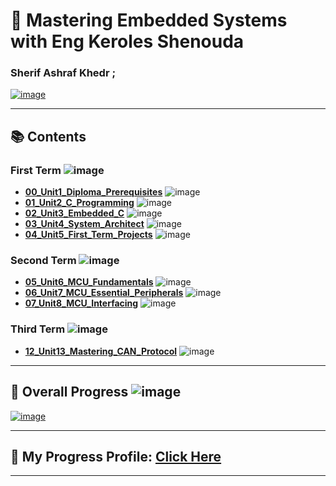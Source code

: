 # 🚀 Mastering Embedded Systems with Eng Keroles Shenouda
### Sherif Ashraf Khedr ;

[![image](https://github.com/sherifkhadr/Mastering-Embedded-System-With-K.S/blob/main/Images/00_Top_In_First_Exam.jpg)](https://www.learn-in-depth-store.com/certificate/sherifkhadr1%40gmail.com)

---

## 📚 Contents

### First Term ![image](https://progress-bar.dev/100/?title=Finished)

- [**00_Unit1_Diploma_Prerequisites**](https://github.com/sherifkhadr/Mastering-Embedded-System-With-K.S)
 ![image](https://progress-bar.dev/100/)
- [**01_Unit2_C_Programming**](01_Unit2_C_Programming) ![image](https://progress-bar.dev/100/)
- [**02_Unit3_Embedded_C**](02_Unit3_Embedded_C) ![image](https://progress-bar.dev/100/)
- [**03_Unit4_System_Architect**](03_Unit4_System_Architect) ![image](https://progress-bar.dev/100/)
- [**04_Unit5_First_Term_Projects**](04_Unit5_First_Term_Projects) ![image](https://progress-bar.dev/100/)
### Second Term ![image](https://progress-bar.dev/90/?title=InProgress)
- [**05_Unit6_MCU_Fundamentals**](05_Unit6_MCU_Fundamentals) ![image](https://progress-bar.dev/100/)
- [**06_Unit7_MCU_Essential_Peripherals**](06_Unit7_MCU_Essential_Peripherals) ![image](https://progress-bar.dev/100/)
- [**07_Unit8_MCU_Interfacing**](07_Unit8_MCU_Interfacing) ![image](https://progress-bar.dev/100/)
### Third Term ![image](https://progress-bar.dev/30/?title=InProgress)
- [**12_Unit13_Mastering_CAN_Protocol**](12_Unit13_Mastering_CAN_Protocol) ![image](https://progress-bar.dev/100/)


---

## 🚀 Overall Progress ![image](https://progress-bar.dev/0/?scale=3&title=Terms&suffix=&width=230&color=aa00ff)

[![image](https://github.com/sherifkhadr/Mastering-Embedded-System-With-K.S/blob/main/Images/01_certification.png)](https://www.learn-in-depth-store.com/certificate/sherifkhadr1%40gmail.com)

---

## 🌟 My Progress Profile: [Click Here](https://www.learn-in-depth-store.com/certificate/sherifkhadr1%40gmail.com)

---
